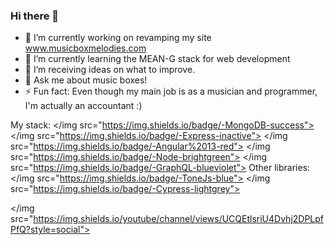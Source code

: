 ### Hi there 👋

- 🔭 I’m currently working on revamping my site www.musicboxmelodies.com
- 🌱 I’m currently learning the MEAN-G stack for web development
- 🤔 I’m receiving ideas on what to improve.
- 💬 Ask me about music boxes!
- ⚡ Fun fact: Even though my main job is as a musician and programmer, I'm actually an accountant :)

My stack:
</img src="https://img.shields.io/badge/-MongoDB-success">
</img src="https://img.shields.io/badge/-Express-inactive">
</img src="https://img.shields.io/badge/-Angular%2013-red">
</img src="https://img.shields.io/badge/-Node-brightgreen">
</img src="https://img.shields.io/badge/-GraphQL-blueviolet">
Other libraries:
</img src="https://img.shields.io/badge/-ToneJs-blue">
</img src="https://img.shields.io/badge/-Cypress-lightgrey">

</img src="https://img.shields.io/youtube/channel/views/UCQEtlsriU4Dvhj2DPLpfPfQ?style=social">

<!--
**cacalo/cacalo** is a ✨ _special_ ✨ repository because its `README.md` (this file) appears on your GitHub profile.

Here are some ideas to get you started:

- 🔭 I’m currently working on ...
- 🌱 I’m currently learning ...
- 👯 I’m looking to collaborate on ...
- 🤔 I’m looking for help with ...
- 💬 Ask me about ...
- 📫 How to reach me: ...
- 😄 Pronouns: ...
- ⚡ Fun fact: ...
-->
